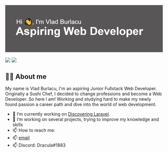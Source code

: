 <img src="GitHubBanner.png">
<p><a href="https://www.linkedin.com/in/vlad-burlacu-8a9163238"><img src="https://img.shields.io/badge/linkedin-%230077B5.svg?&style=for-the-badge&logo=linkedin&logoColor=white" height=25></a> <a href="https://www.instagram.com/vladburlacu1993/"><img src="https://img.shields.io/badge/instagram-%23E4405F.svg?&style=for-the-badge&logo=instagram&logoColor=white" height=25></a></p>

## 🙋‍♂️ About me

My name is Vlad Burlacu, I'm an aspiring Junior Fullstack Web Developer. Originally a Sushi Chef, I decided to change
professions and become a Web Developer. So here I am! Working and studying hard to make my newly found passion
a career path and dive into the world of web development.


- 🔭 I’m currently working on <a href="https://github.com/VladBurlacu/Discovering-Laravel">Discovering Laravel</a>.</li>
- 🧐 I’m working on several projects, trying to improve my knowledge and skills</li>
- 📫 How to reach me:
- 📫 [email](mailto:vladburlacu1337@gmail.com)
- 📫 Discord: Dracula#1883

<!--
**VladBurlacu/VladBurlacu** is a ✨ _special_ ✨ repository because its `README.md` (this file) appears on your GitHub profile.

Here are some ideas to get you started:

- 🔭 I’m currently working on ...
- 🌱 I’m currently learning ...
- 👯 I’m looking to collaborate on ...
- 🤔 I’m looking for help with ...
- 💬 Ask me about ...
- 📫 How to reach me: ...
- 😄 Pronouns: ...
- ⚡ Fun fact: ...
-->
